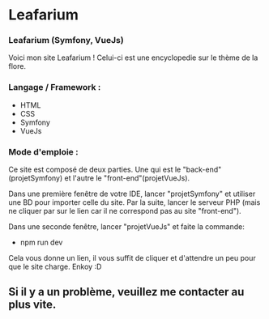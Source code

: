 # Leafarium
### Leafarium (Symfony, VueJs)

Voici mon site Leafarium ! Celui-ci est une encyclopedie sur le thème de la flore.


### Langage / Framework :

  - HTML
  - CSS
  - Symfony
  - VueJs


### Mode d'emploie :

Ce site est composé de deux parties. Une qui est le "back-end" (projetSymfony) et l'autre le "front-end"(projetVueJs).

Dans une première fenêtre de votre IDE, lancer "projetSymfony" et utiliser une BD pour importer celle du site.
Par la suite, lancer le serveur PHP (mais ne cliquer par sur le lien car il ne correspond pas au site "front-end").

Dans une seconde fenêtre, lancer "projetVueJs" et faite la commande:

  - npm run dev
  
Cela vous donne un lien, il vous suffit de cliquer et d'attendre un peu pour que le site charge.  Enkoy :D


## Si il y a un problème, veuillez me contacter au plus vite.
